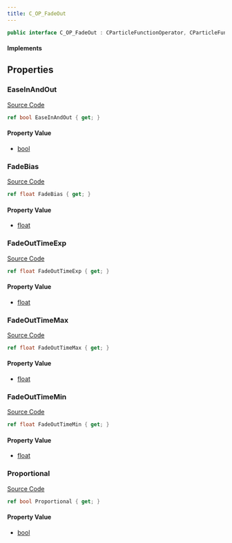 ```yaml
---
title: C_OP_FadeOut
---
```


```csharp
public interface C_OP_FadeOut : CParticleFunctionOperator, CParticleFunction, ISchemaClass<CParticleFunction>, ISchemaClass<CParticleFunctionOperator>, ISchemaClass<C_OP_FadeOut>, ISchemaField, ISchemaClass, INativeHandle
```

#### Implements

## Properties

### EaseInAndOut

[Source Code](https://github.com/swiftly-solution/swiftlys2/blob/main/managed/src/SwiftlyS2.Generated/Schemas/Interfaces/C_OP_FadeOut.cs#L27)

```csharp
ref bool EaseInAndOut { get; }
```

#### Property Value

- [bool](https://learn.microsoft.com/dotnet/api/system.boolean)

### FadeBias

[Source Code](https://github.com/swiftly-solution/swiftlys2/blob/main/managed/src/SwiftlyS2.Generated/Schemas/Interfaces/C_OP_FadeOut.cs#L23)

```csharp
ref float FadeBias { get; }
```

#### Property Value

- [float](https://learn.microsoft.com/dotnet/api/system.single)

### FadeOutTimeExp

[Source Code](https://github.com/swiftly-solution/swiftlys2/blob/main/managed/src/SwiftlyS2.Generated/Schemas/Interfaces/C_OP_FadeOut.cs#L21)

```csharp
ref float FadeOutTimeExp { get; }
```

#### Property Value

- [float](https://learn.microsoft.com/dotnet/api/system.single)

### FadeOutTimeMax

[Source Code](https://github.com/swiftly-solution/swiftlys2/blob/main/managed/src/SwiftlyS2.Generated/Schemas/Interfaces/C_OP_FadeOut.cs#L19)

```csharp
ref float FadeOutTimeMax { get; }
```

#### Property Value

- [float](https://learn.microsoft.com/dotnet/api/system.single)

### FadeOutTimeMin

[Source Code](https://github.com/swiftly-solution/swiftlys2/blob/main/managed/src/SwiftlyS2.Generated/Schemas/Interfaces/C_OP_FadeOut.cs#L17)

```csharp
ref float FadeOutTimeMin { get; }
```

#### Property Value

- [float](https://learn.microsoft.com/dotnet/api/system.single)

### Proportional

[Source Code](https://github.com/swiftly-solution/swiftlys2/blob/main/managed/src/SwiftlyS2.Generated/Schemas/Interfaces/C_OP_FadeOut.cs#L25)

```csharp
ref bool Proportional { get; }
```

#### Property Value

- [bool](https://learn.microsoft.com/dotnet/api/system.boolean)

